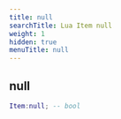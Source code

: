 ```yaml
---
title: null
searchTitle: Lua Item null
weight: 1
hidden: true
menuTitle: null
---
```

## null
```lua
Item:null; -- bool
```